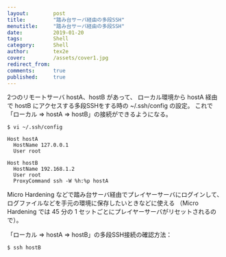 ```yaml
---
layout:        post
title:         "踏み台サーバ経由の多段SSH"
menutitle:     "踏み台サーバ経由の多段SSH"
date:          2019-01-20
tags:          Shell
category:      Shell
author:        tex2e
cover:         /assets/cover1.jpg
redirect_from:
comments:      true
published:     true
---
```


2つのリモートサーバ hostA、hostB があって、
ローカル環境から hostA 経由で hostB にアクセスする多段SSHをする時の ~/.ssh/config の設定。
これで「ローカル => hostA => hostB」の接続ができるようになる。

```
$ vi ~/.ssh/config

Host hostA
  HostName 127.0.0.1
  User root

Host hostB
  HostName 192.168.1.2
  User root
  ProxyCommand ssh -W %h:%p hostA
```

Micro Hardening などで踏み台サーバ経由でプレイヤーサーバにログインして、
ログファイルなどを手元の環境に保存したいときなどに使える
（Micro Hardening では 45 分の 1 セットごとにプレイヤーサーバがリセットされるので）。

「ローカル => hostA => hostB」の多段SSH接続の確認方法：

```
$ ssh hostB
```
